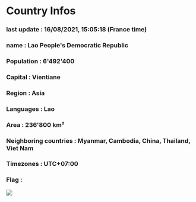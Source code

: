 # Country  Infos
### last update : 16/08/2021, 15:05:18 (France time)

### name : Lao People's Democratic Republic
### Population : 6'492'400
### Capital : Vientiane
### Region : Asia
### Languages : Lao
### Area : 236'800 km²
### Neighboring countries : Myanmar, Cambodia, China, Thailand, Viet Nam
### Timezones : UTC+07:00

### Flag :
![](https://restcountries.eu/data/lao.svg)